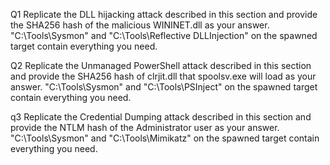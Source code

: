Q1  Replicate the DLL hijacking attack described in this section and provide the SHA256 hash of the malicious WININET.dll as your answer. "C:\Tools\Sysmon" and "C:\Tools\Reflective DLLInjection" on the spawned target contain everything you need.


Q2 Replicate the Unmanaged PowerShell attack described in this section and provide the SHA256 hash of clrjit.dll that spoolsv.exe will load as your answer. "C:\Tools\Sysmon" and "C:\Tools\PSInject" on the spawned target contain everything you need.

q3 Replicate the Credential Dumping attack described in this section and provide the NTLM hash of the Administrator user as your answer. "C:\Tools\Sysmon" and "C:\Tools\Mimikatz" on the spawned target contain everything you need.
